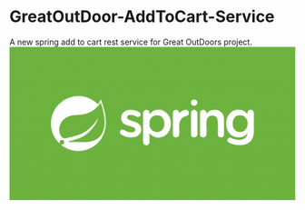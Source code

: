 # GreatOutDoor-AddToCart-Service

A new spring add to cart rest service for Great OutDoors project.
![](spring.png)
